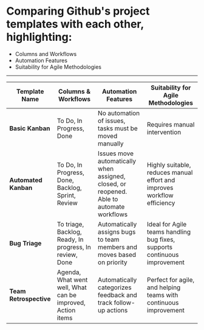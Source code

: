 # Comparing Github's project templates with each other, highlighting:
- Columns and Workflows
- Automation Features
- Suitability for Agile Methodologies
------


| Template Name       | Columns & Workflows                      | Automation Features                         | Suitability for Agile Methodologies |
|---------------------|----------------------------------------|---------------------------------------------|--------------------------------------|
| **Basic Kanban**    | To Do, In Progress, Done               | No automation of issues, tasks must be moved manually | Requires manual intervention |
| **Automated Kanban**| To Do, In Progress, Done, Backlog, Sprint, Review | Issues move automatically when assigned, closed, or reopened. Able to automate workflows | Highly suitable, reduces manual effort and improves workflow efficiency |
| **Bug Triage**      | To triage, Backlog, Ready, In progress, In review, Done | Automatically assigns bugs to team members and moves based on priority | Ideal for Agile teams handling bug fixes, supports continuous improvement |
| **Team Retrospective** | Agenda, What went well, What can be improved, Action items | Automatically categorizes feedback and track follow-up actions | Perfect for agile, and helping teams with continuous improvement |
